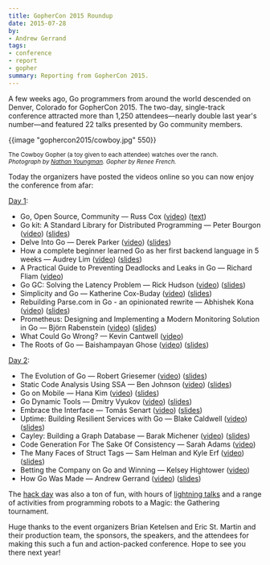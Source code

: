 ```yaml
---
title: GopherCon 2015 Roundup
date: 2015-07-28
by:
- Andrew Gerrand
tags:
- conference
- report
- gopher
summary: Reporting from GopherCon 2015.
---
```



A few weeks ago, Go programmers from around the world descended on Denver,
Colorado for GopherCon 2015. The two-day, single-track conference attracted
more than 1,250 attendees—nearly double last year's number—and featured 22
talks presented by Go community members.

{{image "gophercon2015/cowboy.jpg" 550}}

<p>
<small>The Cowboy Gopher (a toy given to each attendee) watches over the ranch.<br>
<i>Photograph by <a href="https://twitter.com/nathany/status/619861336399351808">Nathan Youngman</a>. Gopher by Renee French.</i>
</small>
</p>

Today the organizers have posted the videos online so you can now enjoy the
conference from afar:

[Day 1](http://gophercon.com/schedule/8july/):

  - Go, Open Source, Community — Russ Cox ([video](https://www.youtube.com/watch?v=XvZOdpd_9tc))
    ([text](/blog/open-source))
  - Go kit: A Standard Library for Distributed Programming — Peter Bourgon
    ([video](https://www.youtube.com/watch?v=1AjaZi4QuGo)) ([slides](https://github.com/gophercon/2015-talks/blob/master/Go%20kit/go-kit.pdf))
  - Delve Into Go — Derek Parker ([video](https://www.youtube.com/watch?v=InG72scKPd4))
    ([slides](http://go-talks.appspot.com/github.com/derekparker/talks/gophercon-2015/delve-into-go.slide))
  - How a complete beginner learned Go as her first backend language in 5
    weeks — Audrey Lim ([video](https://www.youtube.com/watch?v=fZh8uCInEfw))
    ([slides](https://github.com/gophercon/2015-talks/blob/master/Audrey%20Lim%20-%20How%20a%20Complete%20Beginner%20Picked%20Up%20Go%20as%20Her%20First%20Backend%20Language%20in%205%20weeks/audreylim_slides.pdf))
  - A Practical Guide to Preventing Deadlocks and Leaks in Go — Richard
    Fliam ([video](https://www.youtube.com/watch?v=3EW1hZ8DVyw))
  - Go GC: Solving the Latency Problem — Rick Hudson ([video](https://www.youtube.com/watch?v=aiv1JOfMjm0))
    ([slides](/talks/2015/go-gc.pdf))
  - Simplicity and Go — Katherine Cox-Buday ([video](https://www.youtube.com/watch?v=S6mEo_FHZ5Y))
    ([slides](https://github.com/gophercon/2015-talks/blob/master/Katherine%20Cox-Buday:%20Simplicity%20%26%20Go/Simplicity%20%26%20Go.pdf))
  - Rebuilding Parse.com in Go - an opinionated rewrite — Abhishek Kona
    ([video](https://www.youtube.com/watch?v=_f9LS-OWfeA)) ([slides](https://github.com/gophercon/2015-talks/blob/master/Abhishek%20Kona%20Rewriting%20Parse%20in%20GO/myslides.pdf))
  - Prometheus: Designing and Implementing a Modern Monitoring Solution in
    Go — Björn Rabenstein ([video](https://www.youtube.com/watch?v=1V7eJ0jN8-E))
    ([slides](https://github.com/gophercon/2015-talks/blob/master/Bj%C3%B6rn%20Rabenstein%20-%20Prometheus/slides.pdf))
  - What Could Go Wrong? — Kevin Cantwell ([video](https://www.youtube.com/watch?v=VC3QXZ-x5yI))
  - The Roots of Go — Baishampayan Ghose ([video](https://www.youtube.com/watch?v=0hPOopcJ8-E))
    ([slides](https://speakerdeck.com/bg/the-roots-of-go))

[Day 2](http://gophercon.com/schedule/9july/):

  - The Evolution of Go — Robert Griesemer ([video](https://www.youtube.com/watch?v=0ReKdcpNyQg))
    ([slides](/talks/2015/gophercon-goevolution.slide))
  - Static Code Analysis Using SSA — Ben Johnson ([video](https://www.youtube.com/watch?v=D2-gaMvWfQY))
    ([slides](https://speakerdeck.com/benbjohnson/static-code-analysis-using-ssa))
  - Go on Mobile — Hana Kim ([video](https://www.youtube.com/watch?v=sQ6-HyPxHKg))
    ([slides](/talks/2015/gophercon-go-on-mobile.slide))
  - Go Dynamic Tools — Dmitry Vyukov ([video](https://www.youtube.com/watch?v=a9xrxRsIbSU))
    ([slides](/talks/2015/dynamic-tools.slide))
  - Embrace the Interface — Tomás Senart ([video](https://www.youtube.com/watch?v=xyDkyFjzFVc))
    ([slides](https://github.com/gophercon/2015-talks/blob/master/Tom%C3%A1s%20Senart%20-%20Embrace%20the%20Interface/ETI.pdf))
  - Uptime: Building Resilient Services with Go — Blake Caldwell ([video](https://www.youtube.com/watch?v=PyBJQA4clfc))
    ([slides](https://github.com/gophercon/2015-talks/blob/master/Blake%20Caldwell%20-%20Uptime:%20Building%20Resilient%20Services%20with%20Go/2015-GopherCon-Talk-Uptime.pdf))
  - Cayley: Building a Graph Database — Barak Michener ([video](https://www.youtube.com/watch?v=-9kWbPmSyCI))
    ([slides](https://github.com/gophercon/2015-talks/blob/master/Barak%20Michener%20-%20Cayley:%20Building%20a%20Graph%20Database/Cayley%20-%20Building%20a%20Graph%20Database.pdf))
  - Code Generation For The Sake Of Consistency — Sarah Adams ([video](https://www.youtube.com/watch?v=kGAgHwfjg1s))
  - The Many Faces of Struct Tags — Sam Helman and Kyle Erf ([video](https://www.youtube.com/watch?v=_SCRvMunkdA))
    ([slides](https://github.com/gophercon/2015-talks/blob/master/Sam%20Helman%20%26%20Kyle%20Erf%20-%20The%20Many%20Faces%20of%20Struct%20Tags/StructTags.pdf))
  - Betting the Company on Go and Winning — Kelsey Hightower ([video](https://www.youtube.com/watch?v=wqVbLlHqAeY))
  - How Go Was Made — Andrew Gerrand ([video](https://www.youtube.com/watch?v=0ht89TxZZnk))
    ([slides](/talks/2015/how-go-was-made.slide))

The [hack day](http://gophercon.com/schedule/10july/) was also a ton of fun,
with hours of [lightning talks](https://www.youtube.com/playlist?list=PL2ntRZ1ySWBeHqlHM8DmvS8axgbrpvF9b)
and a range of activities from programming robots
to a Magic: the Gathering tournament.

Huge thanks to the event organizers Brian Ketelsen and Eric St. Martin and
their production team, the sponsors, the speakers, and the attendees for making
this such a fun and action-packed conference. Hope to see you there next year!

